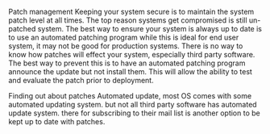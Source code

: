 Patch management 
	Keeping your system secure is to maintain the system patch level at all times. The top reason systems get compromised is still un-patched system. 
	The best way to ensure your system is always up to date is to use an automated patching program while this is ideal for end user system, it may not be good for production systems. There is no way to know how patches will effect your system, especially third party software. The best way to prevent this is to have an automated patching program announce the update but not install them. This will allow the ability to test and evaluate the patch prior to deployment. 
	
	
Finding out about patches 
	Automated update, most OS comes with some automated updating system. but not all third party software has automated update system. there for subscribing to their mail list is another option to be kept up to date with patches. 